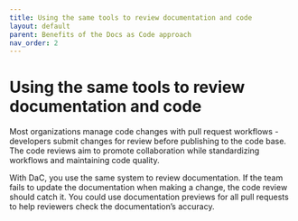 ```yaml
---
title: Using the same tools to review documentation and code
layout: default
parent: Benefits of the Docs as Code approach
nav_order: 2
---
```


# Using the same tools to review documentation and code
Most organizations manage code changes with pull request workflows - developers submit changes for review before publishing to the code base. The code reviews aim to promote collaboration while standardizing workflows and maintaining code quality.

With DaC, you use the same system to review documentation. If the team fails to update the documentation when making a change, the code review should catch it. You could use documentation previews for all pull requests to help reviewers check the documentation’s accuracy.
